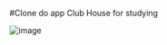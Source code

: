 #Clone do app Club House for studying

![image](https://user-images.githubusercontent.com/90223577/141658033-c21a5a3c-b593-44cd-9a9e-cee08a48ed93.png)
